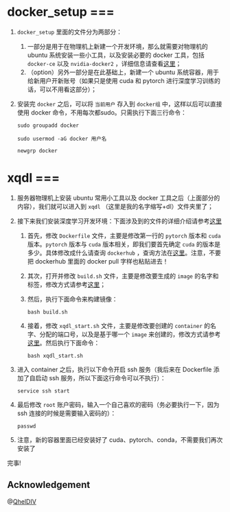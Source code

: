 # docker_setup ===
1. `docker_setup` 里面的文件分为两部分：
    1. 一部分是用于在物理机上新建一个开发环境，那么就需要对物理机的 ubuntu 系统安装一些小工具，以及安装必要的 docker 工具，包括 `docker-ce` 以及 `nvidia-docker2` ，详细信息请查看[这里](https://github.com/Sebastian-Ma-67/envs/tree/main/docker_setup)；
    2. （option）另外一部分是在此基础上，新建一个 ubuntu 系统容器，用于给新用户开新账号（如果只是使用 cuda 和 pytorch 进行深度学习训练的话，可以不用看这部分）；

2. 安装完 `docker` 之后，可以将 `当前用户` 存入到 `docker组` 中，这样以后可以直接使用 docker 命令，不用每次都sudo。只需执行下面三行命令：
    ```
    sudo groupadd docker
    ```
    ```
    sudo usermod -aG docker 用户名
    ```
    ```
    newgrp docker 
    ```

# xqdl ===
1. 服务器物理机上安装 ubuntu 常用小工具以及 docker 工具之后（上面部分的内容），我们就可以进入到 `xqdl` （这里是我的名字缩写+dl）文件夹里了；

2. 接下来我们安装深度学习开发环境：下面涉及到的文件的详细介绍请参考[这里](https://github.com/Sebastian-Ma-67/envs/tree/main/xqdl#readme)

    1. 首先，修改 `Dockerfile` 文件，主要是修改第一行的 `pytorch` 版本和 `cuda` 版本。`pytorch` 版本与 `cuda` 版本相关，即我们要首先确定 `cuda` 的版本是多少。具体修改成什么请查询 `dockerhub` ，查询方法在[这里](https://github.com/Sebastian-Ma-67/envs/issues/1)。注意，不要把 dockerhub 里面的 docker pull 字样也粘贴进去！

    2. 其次，打开并修改 `build.sh` 文件，主要是修改要生成的 `image` 的名字和标签，修改方式请参考[这里](https://github.com/Sebastian-Ma-67/envs/tree/main/xqdl#readme)；

    3. 然后，执行下面命令来构建镜像：
        ```
        bash build.sh
        ```

    4. 接着，修改 `xqdl_start.sh` 文件，主要是修改要创建的 `container` 的名字、分配的端口号，以及是基于哪一个 `image` 来创建的，修改方式请参考[这里](https://github.com/Sebastian-Ma-67/envs/tree/main/xqdl#readme)。然后执行下面命令：
        ```
        bash xqdl_start.sh
        ```

3. 进入 container 之后，执行以下命令开启 ssh 服务（我后来在 Dockerfile 添加了自启动 ssh 服务，所以下面这行命令可以不执行）：
    ```
    service ssh start 
    ```

4. 最后修改 `root` 账户密码，输入一个自己喜欢的密码（务必要执行一下，因为 ssh 连接的时候是需要输入密码的）：
    ```
    passwd
    ```
5. 注意，新的容器里面已经安装好了 cuda、pytorch、conda，不需要我们再次安装了

完事!
## Acknowledgement
@[QhelDIV](https://github.com/QhelDIV)
